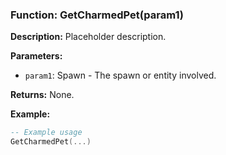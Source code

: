 ### Function: GetCharmedPet(param1)

**Description:**
Placeholder description.

**Parameters:**
- `param1`: Spawn - The spawn or entity involved.

**Returns:** None.

**Example:**

```lua
-- Example usage
GetCharmedPet(...)
```
